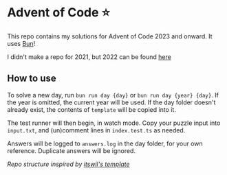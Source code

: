 # Advent of Code ⭐

This repo contains my solutions for Advent of Code 2023 and onward. It uses [Bun](https://bun.sh/)!

I didn't make a repo for 2021, but 2022 can be found [here](https://github.com/vegeta897/aoc2022)

## How to use

To solve a new day, run `bun run day {day}` or `bun run day {year} {day}`. If the year is omitted, the current year will be used. If the day folder doesn't already exist, the contents of `template` will be copied into it.

The test runner will then begin, in watch mode. Copy your puzzle input into `input.txt`, and (un)comment lines in `index.test.ts` as needed.

Answers will be logged to `answers.log` in the day folder, for your own reference. Duplicate answers will be ignored.

_Repo structure inspired by [itswil's template](https://github.com/itswil/advent-of-code/)_
